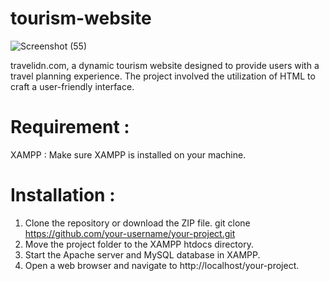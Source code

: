 # tourism-website

![Screenshot (55)](https://github.com/dindarahma706/tourism-website/assets/102356061/9703319a-ef46-414f-a3fa-ea5cb64d0ae6)

travelidn.com, a dynamic tourism website designed to provide users with a travel planning experience. 
The project involved the utilization of HTML to craft a user-friendly interface.

# Requirement :
XAMPP : Make sure XAMPP is installed on your machine.

# Installation :
1. Clone the repository or download the ZIP file. git clone https://github.com/your-username/your-project.git
2. Move the project folder to the XAMPP htdocs directory.
3. Start the Apache server and MySQL database in XAMPP.
4. Open a web browser and navigate to http://localhost/your-project.
